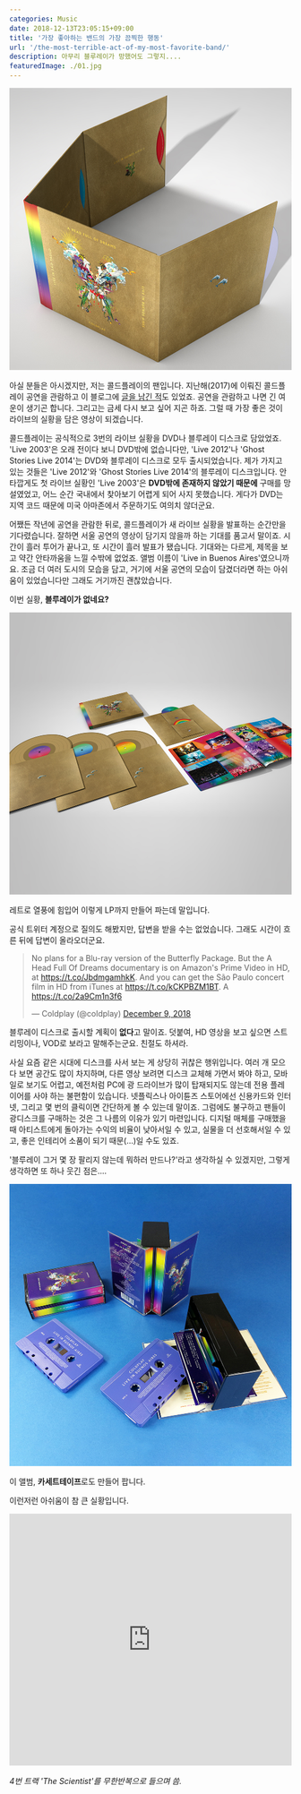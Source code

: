 ```yaml
---
categories: Music
date: 2018-12-13T23:05:15+09:00
title: '가장 좋아하는 밴드의 가장 끔찍한 행동'
url: '/the-most-terrible-act-of-my-most-favorite-band/'
description: 아무리 블루레이가 망했어도 그렇지....
featuredImage: ./01.jpg
---
```


![Coldplay Live In Buenos Aires LP DVD](01.jpg)

아실 분들은 아시겠지만, 저는 콜드플레이의 팬입니다. 지난해(2017)에 이뤄진 콜드플레이 공연을 관람하고 이 블로그에 [글을 남긴 적](https://blog.niceb5y.net/coldplay-ahfod-tour-in-seoul-2017/)도 있었죠. 공연을 관람하고 나면 긴 여운이 생기곤 합니다. 그리고는 금세 다시 보고 싶어 지곤 하죠. 그럴 때 가장 좋은 것이 라이브의 실황을 담은 영상이 되겠습니다.

콜드플레이는 공식적으로 3번의 라이브 실황을 DVD나 블루레이 디스크로 담았었죠. 'Live 2003'은 오래 전이다 보니 DVD밖에 없습니다만, 'Live 2012'나 'Ghost Stories Live 2014'는 DVD와 블루레이 디스크로 모두 출시되었습니다. 제가 가지고 있는 것들은 'Live 2012'와 'Ghost Stories Live 2014'의 블루레이 디스크입니다. 안타깝게도 첫 라이브 실황인 'Live 2003'은 **DVD밖에 존재하지 않았기 때문에** 구매를 망설였었고, 어느 순간 국내에서 찾아보기 어렵게 되어 사지 못했습니다. 게다가 DVD는 지역 코드 때문에 미국 아마존에서 주문하기도 여의치 않더군요.

어쨌든 작년에 공연을 관람한 뒤로, 콜드플레이가 새 라이브 실황을 발표하는 순간만을 기다렸습니다. 잘하면 서울 공연의 영상이 담기지 않을까 하는 기대를 품고서 말이죠. 시간이 흘러 투어가 끝나고, 또 시간이 흘러 발표가 됐습니다. 기대와는 다르게, 제목을 보고 약간 안타까움을 느낄 수밖에 없었죠. 앨범 이름이 'Live in Buenos Aires'였으니까요. 조금 더 여러 도시의 모습을 담고, 거기에 서울 공연의 모습이 담겼더라면 하는 아쉬움이 있었습니다만 그래도 거기까진 괜찮았습니다.

이번 실황, **블루레이가 없네요?**

![Coldplay Live In Buenos Aires LP DVD](02.jpg)

레트로 열풍에 힘입어 이렇게 LP까지 만들어 파는데 말입니다.

공식 트위터 계정으로 질의도 해봤지만, 답변을 받을 수는 없었습니다. 그래도 시간이 흐른 뒤에 답변이 올라오더군요.

<blockquote class="twitter-tweet"><p lang="en" dir="ltr">No plans for a Blu-ray version of the Butterfly Package. But the A Head Full Of Dreams documentary is on Amazon&#39;s Prime Video in HD, at <a href="https://t.co/JbdmgamhkK">https://t.co/JbdmgamhkK</a>. And you can get the São Paulo concert film in HD from iTunes at <a href="https://t.co/kCKPBZM1BT">https://t.co/kCKPBZM1BT</a>. A <a href="https://t.co/2a9Cm1n3f6">https://t.co/2a9Cm1n3f6</a></p>&mdash; Coldplay (@coldplay) <a href="https://twitter.com/coldplay/status/1071854196171915274?ref_src=twsrc%5Etfw">December 9, 2018</a></blockquote>

블루레이 디스크로 출시할 계획이 **없다**고 말이죠. 덧붙여, HD 영상을 보고 싶으면 스트리밍이나, VOD로 보라고 말해주는군요. 친절도 하셔라.

사실 요즘 같은 시대에 디스크를 사서 보는 게 상당히 귀찮은 행위입니다. 여러 개 모으다 보면 공간도 많이 차지하며, 다른 영상 보려면 디스크 교체해 가면서 봐야 하고, 모바일로 보기도 어렵고, 예전처럼 PC에 광 드라이브가 많이 탑재되지도 않는데 전용 플레이어를 사야 하는 불편함이 있습니다. 넷플릭스나 아이튠즈 스토어에선 신용카드와 인터넷, 그리고 몇 번의 클릭이면 간단하게 볼 수 있는데 말이죠. 그럼에도 불구하고 팬들이 광디스크를 구매하는 것은 그 나름의 이유가 있기 마련입니다. 디지털 매체를 구매했을 때 아티스트에게 돌아가는 수익의 비율이 낮아서일 수 있고, 실물을 더 선호해서일 수 있고, 좋은 인테리어 소품이 되기 때문(...)일 수도 있죠.

'블루레이 그거 몇 장 팔리지 않는데 뭐하러 만드나?'라고 생각하실 수 있겠지만, 그렇게 생각하면 또 하나 웃긴 점은....

![Coldplay Live In Buenos Aires LP DVD](03.jpg)

이 앨범, **카세트테이프**로도 만들어 팝니다.

이런저런 아쉬움이 참 큰 실황입니다.

<iframe allow="autoplay *; encrypted-media *;" frameborder="0" height="450" style="width:100%;max-width:660px;overflow:hidden;background:transparent;" sandbox="allow-forms allow-popups allow-same-origin allow-scripts allow-storage-access-by-user-activation allow-top-navigation-by-user-activation" src="https://embed.music.apple.com/kr/album/live-in-buenos-aires/1438770205"></iframe>

_4번 트랙 'The Scientist'를 무한반복으로 들으며 씀._

